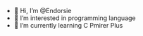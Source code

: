 - 👋 Hi, I’m @Endorsie
- 👀 I’m interested in programming language
- 🌱 I’m currently learning C Pmirer Plus

<!---
Endorsie/Endorsie is a ✨ special ✨ repository because its `README.md` (this file) appears on your GitHub profile.
You can click the Preview link to take a look at your changes.
--->
